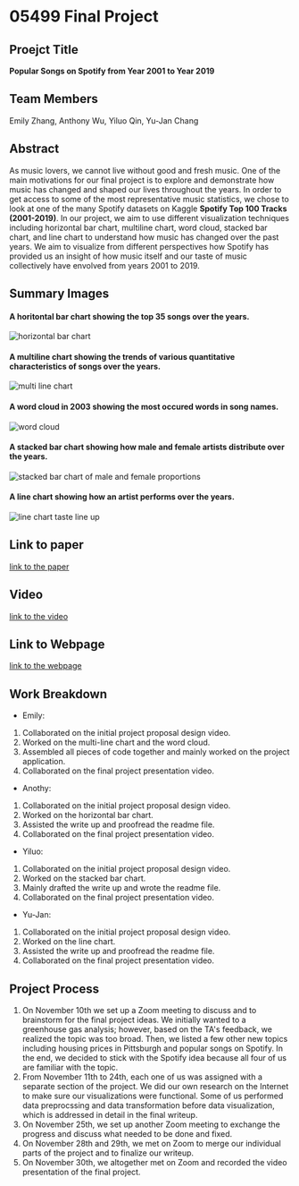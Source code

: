 # 05499 Final Project

## Proejct Title
**Popular Songs on Spotify from Year 2001 to Year 2019**

## Team Members
Emily Zhang, Anthony Wu, Yiluo Qin, Yu-Jan Chang

## Abstract
As music lovers, we cannot live without good and fresh music. One of the main motivations for our final project is to explore and demonstrate how music has changed and shaped our lives throughout the years. In order to get access to some of the most representative music statistics, we chose to look at one of the many Spotify datasets on Kaggle **Spotify Top 100 Tracks (2001-2019)**. In our project, we aim to use different visualization techniques including horizontal bar chart, multiline chart, word cloud, stacked bar chart, and line chart to understand how music has changed over the past years. We aim to visualize from different perspectives how Spotify has provided us an insight of how music itself and our taste of music collectively have envolved from years 2001 to 2019. 

## Summary Images
#### A horitontal bar chart showing the top 35 songs over the years.
![horizontal bar chart](horizontal_bar_chart.png)

#### A multiline chart showing the trends of various quantitative characteristics of songs over the years.
![multi line chart](multi_line_chart.png)

#### A word cloud in 2003 showing the most occured words in song names.
![word cloud](word_cloud_2003.png)

#### A stacked bar chart showing how male and female artists distribute over the years.
![stacked bar chart of male and female proportions](stacked_bar_chart.png)

#### A line chart showing how an artist performs over the years.
![line chart taste line up](line_chart.png)

## Link to paper
[link to the paper](https://www.example.com/my%20great%20page)

## Video
[link to the video](https://www.example.com/my%20great%20page)

## Link to Webpage
[link to the webpage](https://www.example.com/my%20great%20page)

## Work Breakdown
- Emily:
1. Collaborated on the initial project proposal design video.
2. Worked on the multi-line chart and the word cloud.
3. Assembled all pieces of code together and mainly worked on the project application.
4. Collaborated on the final project presentation video.
- Anothy:
1. Collaborated on the initial project proposal design video.
2. Worked on the horizontal bar chart.
3. Assisted the write up and proofread the readme file.
4. Collaborated on the final project presentation video.
- Yiluo:
1. Collaborated on the initial project proposal design video.
2. Worked on the stacked bar chart.
3. Mainly drafted the write up and wrote the readme file.
4. Collaborated on the final project presentation video.
- Yu-Jan:
1. Collaborated on the initial project proposal design video.
2. Worked on the line chart.
3. Assisted the write up and proofread the readme file.
4. Collaborated on the final project presentation video.

## Project Process
1. On November 10th we set up a Zoom meeting to discuss and to brainstorm for the final project ideas. We initially wanted to a greenhouse gas analysis; however, based on the TA's feedback, we realized the topic was too broad. Then, we listed a few other new topics including housing prices in Pittsburgh and popular songs on Spotify. In the end, we decided to stick with the Spotify idea because all four of us are familiar with the topic. 
2. From November 11th to 24th, each one of us was assigned with a separate section of the project. We did our own research on the Internet to make sure our visualizations were functional. Some of us performed data preprocssing and data transformation before data visualization, which is addressed in detail in the final writeup. 
3. On November 25th, we set up another Zoom meeting to exchange the progress and discuss what needed to be done and fixed. 
4. On November 28th and 29th, we met on Zoom to merge our individual parts of the project and to finalize our writeup.
5. On November 30th, we altogether met on Zoom and recorded the video presentation of the final project.
